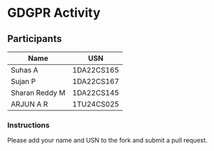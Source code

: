 # GDGPR Activity

## Participants

| Name   | USN        |
|--------|------------|
| Suhas A| 1DA22CS165 |
| Sujan P| 1DA22CS167 |
| Sharan Reddy M| 1DA22CS145|
|ARJUN A R| 1TU24CS025|

### Instructions
Please add your name and USN to the fork and submit a pull request.


